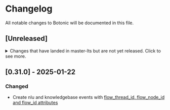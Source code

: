 # Changelog

All notable changes to Botonic will be documented in this file.

## [Unreleased]

<details>
  <summary>
    Changes that have landed in master-lts but are not yet released.
    Click to see more.
  </summary>
  
## [0.31.x] - 2025-mm-dd

### Added

### Changed

### Fixed

</details>

## [0.31.0] - 2025-01-22

### Changed

- Create nlu and knowledgebase events with [flow_thread_id, flow_node_id and flow_id attributes](https://github.com/hubtype/botonic/pull/2960)
